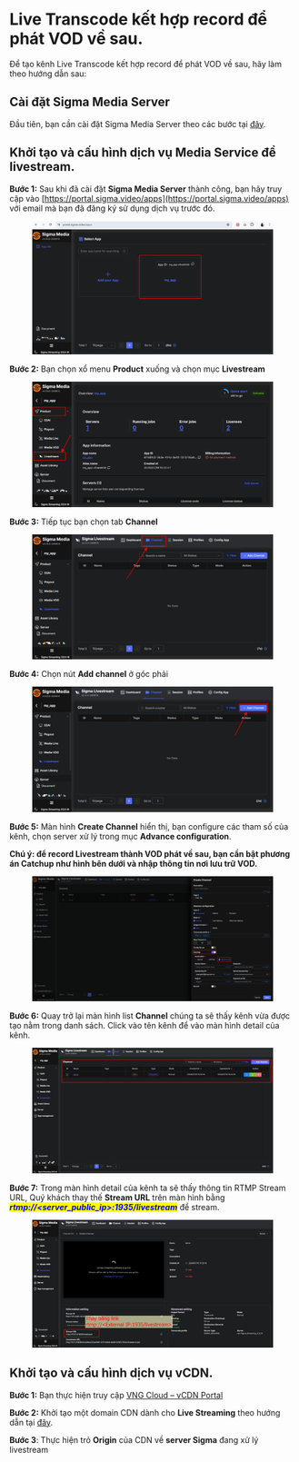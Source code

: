 # Live Transcode kết hợp record để phát VOD về sau.

Để tạo kênh Live Transcode kết hợp record để phát VOD về sau, hãy làm theo hướng dẫn sau:

## Cài đặt Sigma Media Server

Đầu tiên, bạn cần cài đặt Sigma Media Server theo các bước tại [đây](../cai-dat-sigma-media-server.md).

## Khởi tạo và cấu hình dịch vụ Media Service để livestream.&#x20;

**Bước 1:** Sau khi đã cài đặt **Sigma Media Server** thành công, bạn hãy truy cập vào [https://portal.sigma.video/apps](https://portal.sigma.video/apps) với email mà bạn đã đăng ký sử dụng dịch vụ trước đó.

<figure><img src="../../../../.gitbook/assets/image (647).png" alt=""><figcaption></figcaption></figure>

**Bước 2:** Bạn chọn xổ menu **Product** xuống và chọn mục **Livestream**

<figure><img src="../../../../.gitbook/assets/image (648).png" alt=""><figcaption></figcaption></figure>

**Bước 3:** Tiếp tục bạn chọn tab **Channel**

<figure><img src="../../../../.gitbook/assets/image (649).png" alt=""><figcaption></figcaption></figure>

**Bước 4:** Chọn nút **Add channel** ở góc phải

<figure><img src="../../../../.gitbook/assets/image (650).png" alt=""><figcaption></figcaption></figure>

**Bước 5:** Màn hình **Create Channel** hiển thị, bạn configure các tham số của kênh, chọn server xử lý trong mục **Advance configuration**.

**Chú ý: để record Livestream thành VOD phát về sau, bạn cần bật phương án Catchup như hình bên dưới và nhập thông tin nơi lưu trữ VOD.**

<figure><img src="../../../../.gitbook/assets/image (12) (1) (1) (1) (1) (1).png" alt=""><figcaption></figcaption></figure>

**Bước 6:** Quay trở lại màn hình list **Channel** chúng ta sẽ thấy kênh vừa được tạo nằm trong danh sách. Click vào tên kênh để vào màn hình detail của kênh.

<figure><img src="../../../../.gitbook/assets/image (652).png" alt=""><figcaption></figcaption></figure>

**Bước 7:** Trong màn hình detail của kênh ta sẽ thấy thông tin RTMP Stream URL, Quý khách thay thế **Stream URL** trên màn hình bằng _<mark style="color:blue;">**rtmp://\<server\_public\_ip>:1935/livestream**</mark>_ để stream.

<figure><img src="../../../../.gitbook/assets/image (653).png" alt=""><figcaption></figcaption></figure>

## Khởi tạo và cấu hình dịch vụ vCDN.

**Bước 1:** Bạn thực hiện truy cập [VNG Cloud – ](https://vcdn.vngcloud.vn/)[vCDN](https://vcdn.vngcloud.vn/)[ Portal](https://vcdn.vngcloud.vn/)

**Bước 2:** Khởi tạo một domain CDN dành cho **Live Streaming** theo hướng dẫn tại [đây](../../live-streaming.md).

**Bước 3**: Thực hiện trỏ **Origin** của CDN về **server Sigma** đang xử lý livestream
